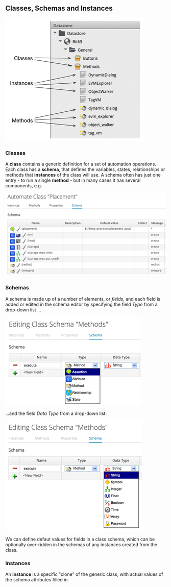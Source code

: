 ## Classes, Schemas and Instances

![Screenshot 1](images/classes_and_instances.png)

### Classes
A **class** contains a generic definition for a set of automation operations. Each class has a **schema**, that defines the variables, states, relationships or methods that **instances** of the class will use. A schema often has just one entry - to run a single **method** - but in many cases it has several components, e.g.

![Screenshot 1](images/schema1.png)

### Schemas
A schema is made up of a number of elements, or _fields_, and each field is added or edited in the schema editor by specifying the field _Type_ from a drop-down list ...

![Screenshot 2](images/schema2.png)

...and the field _Data Type_ from a drop-down list:

![Screenshot 3](images/schema3.png)

We can define defaut values for fields in a class schema, which can be optionally over-ridden in the schemas of any instances created from the class.

### Instances

An **instance** is a specific "clone" of the generic class, with actual values of the schema attributes filled in.
